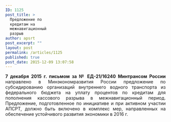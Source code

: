 ```yaml
---
ID: 1125
post_title: >
  Предложение по
  кредитам на
  межнавигационный
  разрыв
author: apsrt
post_excerpt: ""
layout: post
permalink: /articles/1125
published: true
post_date: 2015-12-09 13:07:58
---
```

<p style="text-align: justify;">
  <strong> 7 декабря 2015 г. письмом за № ЕД-21/16240 Минтрансом России</strong> направлено в Минэкономразвития России предложение по субсидированию организаций внутреннего водного транспорта из федерального бюджета на уплату процентов по кредитам для пополнения кассового разрыва в межнавигационный период. Предложение, подготовленное по инициативе и при активном участии АПСРТ, должно быть включено в комплекс мер, направленных на обеспечение устойчивого развития экономики в 2016 г.
</p>